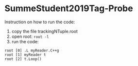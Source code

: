# SummeStudent2019Tag-Probe
Instruction on how to run the code:

1) copy the file trackingNTuple.root
2) open root: `root -l`
3) run the code:

```
root [0] .L myReader.C++g
root [1] myReader t
root [2] t.Loop()
```